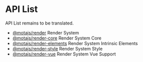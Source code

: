 # API List

API List remains to be translated.

-   [@motajs/render](./motajs-render/) Render System
-   [@motajs/render-core](./motajs-render-core/) Render System Core
-   [@motajs/render-elements](./motajs-render-elements/) Render System Intrinsic Elements
-   [@motajs/render-style](./motajs-render-style/) Render System Style
-   [@motajs/render-vue](./motajs-render-vue/) Render System Vue Support
